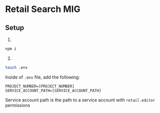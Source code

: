 # Retail Search MIG

## Setup

1.

```sh
npm i
```

2.

```sh
touch .env
```

Inside of `.env` file, add the following:

```
PROJECT_NUMBER=[PROJECT_NUMBER]
SERVICE_ACCOUNT_PATH=[SERVICE_ACCOUNT_PATH]
```

Service account path is the path to a service account with `retail.editor`
permissions
